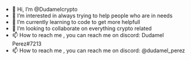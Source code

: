 - 👋 Hi, I’m @Dudamelcrypto
- 👀 I’m interested in always trying to help people who are in needs
- 🌱 I’m currently learning to code to get more helpfull
- 💞️ I’m looking to collaborate on everything crypto related
- 📫 How to reach me , you can reach me on discord: Dudamel Perez#7213
- 📫 How to reach me , you can reach me on discord: @dudamel_perez

<!---
Dudamelcrypto/Dudamelcrypto is a ✨ special ✨ repository because its `README.md` (this file) appears on your GitHub profile.
You can click the Preview link to take a look at your changes.
--->
